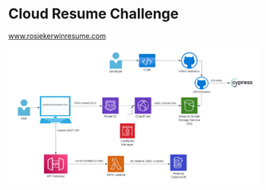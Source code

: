 # Cloud Resume Challenge

www.rosiekerwinresume.com

![architecture-diagram](./assets/architecture-diagram.png)